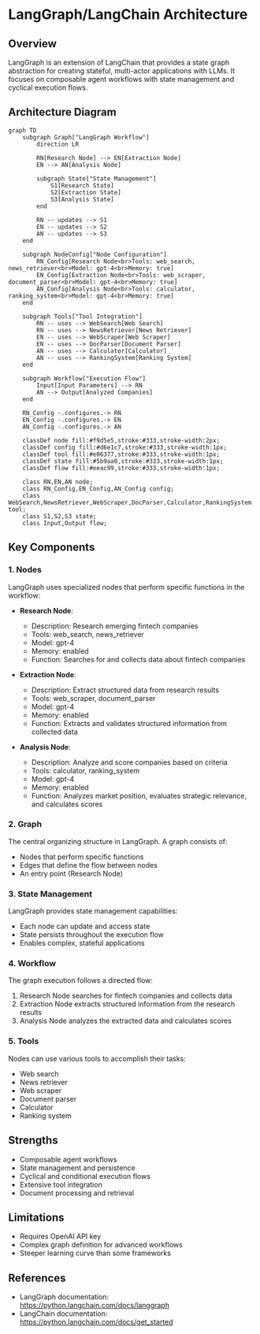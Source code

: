 # LangGraph/LangChain Architecture

## Overview

LangGraph is an extension of LangChain that provides a state graph abstraction for creating stateful, multi-actor applications with LLMs. It focuses on composable agent workflows with state management and cyclical execution flows.

## Architecture Diagram

```mermaid
graph TD
    subgraph Graph["LangGraph Workflow"]
        direction LR
        
        RN[Research Node] --> EN[Extraction Node]
        EN --> AN[Analysis Node]
        
        subgraph State["State Management"]
            S1[Research State]
            S2[Extraction State]
            S3[Analysis State]
        end
        
        RN -- updates --> S1
        EN -- updates --> S2
        AN -- updates --> S3
    end
    
    subgraph NodeConfig["Node Configuration"]
        RN_Config[Research Node<br>Tools: web_search, news_retriever<br>Model: gpt-4<br>Memory: true]
        EN_Config[Extraction Node<br>Tools: web_scraper, document_parser<br>Model: gpt-4<br>Memory: true]
        AN_Config[Analysis Node<br>Tools: calculator, ranking_system<br>Model: gpt-4<br>Memory: true]
    end
    
    subgraph Tools["Tool Integration"]
        RN -- uses --> WebSearch[Web Search]
        RN -- uses --> NewsRetriever[News Retriever]
        EN -- uses --> WebScraper[Web Scraper]
        EN -- uses --> DocParser[Document Parser]
        AN -- uses --> Calculator[Calculator]
        AN -- uses --> RankingSystem[Ranking System]
    end
    
    subgraph Workflow["Execution Flow"]
        Input[Input Parameters] --> RN
        AN --> Output[Analyzed Companies]
    end
    
    RN_Config -.configures.-> RN
    EN_Config -.configures.-> EN
    AN_Config -.configures.-> AN
    
    classDef node fill:#f9d5e5,stroke:#333,stroke-width:2px;
    classDef config fill:#d6e1c7,stroke:#333,stroke-width:1px;
    classDef tool fill:#e06377,stroke:#333,stroke-width:1px;
    classDef state fill:#5b9aa0,stroke:#333,stroke-width:1px;
    classDef flow fill:#eeac99,stroke:#333,stroke-width:1px;
    
    class RN,EN,AN node;
    class RN_Config,EN_Config,AN_Config config;
    class WebSearch,NewsRetriever,WebScraper,DocParser,Calculator,RankingSystem tool;
    class S1,S2,S3 state;
    class Input,Output flow;
```

## Key Components

### 1. Nodes
LangGraph uses specialized nodes that perform specific functions in the workflow:

- **Research Node**:
  - Description: Research emerging fintech companies
  - Tools: web_search, news_retriever
  - Model: gpt-4
  - Memory: enabled
  - Function: Searches for and collects data about fintech companies

- **Extraction Node**:
  - Description: Extract structured data from research results
  - Tools: web_scraper, document_parser
  - Model: gpt-4
  - Memory: enabled
  - Function: Extracts and validates structured information from collected data

- **Analysis Node**:
  - Description: Analyze and score companies based on criteria
  - Tools: calculator, ranking_system
  - Model: gpt-4
  - Memory: enabled
  - Function: Analyzes market position, evaluates strategic relevance, and calculates scores

### 2. Graph
The central organizing structure in LangGraph. A graph consists of:
- Nodes that perform specific functions
- Edges that define the flow between nodes
- An entry point (Research Node)

### 3. State Management
LangGraph provides state management capabilities:
- Each node can update and access state
- State persists throughout the execution flow
- Enables complex, stateful applications

### 4. Workflow
The graph execution follows a directed flow:

1. Research Node searches for fintech companies and collects data
2. Extraction Node extracts structured information from the research results
3. Analysis Node analyzes the extracted data and calculates scores

### 5. Tools
Nodes can use various tools to accomplish their tasks:
- Web search
- News retriever
- Web scraper
- Document parser
- Calculator
- Ranking system

## Strengths

- Composable agent workflows
- State management and persistence
- Cyclical and conditional execution flows
- Extensive tool integration
- Document processing and retrieval

## Limitations

- Requires OpenAI API key
- Complex graph definition for advanced workflows
- Steeper learning curve than some frameworks

## References

- LangGraph documentation: https://python.langchain.com/docs/langgraph
- LangChain documentation: https://python.langchain.com/docs/get_started
